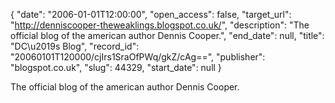 {
  "date": "2006-01-01T12:00:00", 
  "open_access": false, 
  "target_url": "http://denniscooper-theweaklings.blogspot.co.uk/", 
  "description": "The official blog of the american author Dennis Cooper.", 
  "end_date": null, 
  "title": "DC\u2019s Blog", 
  "record_id": "20060101T120000/cjIrs1SraOfPWq/gkZ/cAg==", 
  "publisher": "blogspot.co.uk", 
  "slug": 44329, 
  "start_date": null
}

The official blog of the american author Dennis Cooper.